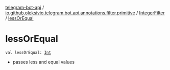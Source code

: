 [telegram-bot-api](../../index.md) / [io.github.oleksivio.telegram.bot.api.annotations.filter.primitive](../index.md) / [IntegerFilter](index.md) / [lessOrEqual](./less-or-equal.md)

# lessOrEqual

`val lessOrEqual: `[`Int`](https://kotlinlang.org/api/latest/jvm/stdlib/kotlin/-int/index.html)
* passes  less and equal values
